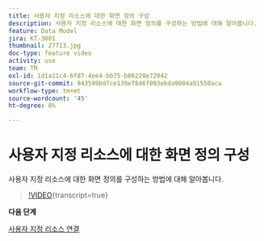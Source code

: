 ```yaml
---
title: 사용자 지정 리소스에 대한 화면 정의 구성
description: 사용자 지정 리소스에 대한 화면 정의를 구성하는 방법에 대해 알아봅니다.
feature: Data Model
jira: KT-3001
thumbnail: 27713.jpg
doc-type: feature video
activity: use
team: TM
exl-id: 1d1a11c4-6f87-4ee4-bb75-b86228e72042
source-git-commit: 943599bd7ce139ef846f093ebda9084a91550aca
workflow-type: tm+mt
source-wordcount: '45'
ht-degree: 8%

---
```


# 사용자 지정 리소스에 대한 화면 정의 구성

사용자 지정 리소스에 대한 화면 정의를 구성하는 방법에 대해 알아봅니다.

>[!VIDEO](https://video.tv.adobe.com/v/27713?learn=on){transcript=true}

**다음 단계**

[사용자 지정 리소스 연결](./linking-custom-resources.md)
